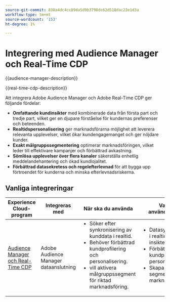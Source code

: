 ```yaml
---
source-git-commit: 838a4dc4cc89da5d9b3798dc62d518dac22e1d3a
workflow-type: tm+mt
source-wordcount: '153'
ht-degree: 1%

---
```



# Integrering med Audience Manager och Real-Time CDP

{{audience-manager-description}}

{{real-time-cdp-description}}

Att integrera Adobe Audience Manager och Adobe Real-Time CDP ger följande fördelar:

+ **Omfattande kundinsikter** med kombinerade data från första part och tredje part, vilket ger en djupare förståelse för kundernas preferenser och beteenden.
+ **Realtidspersonalisering** ger marknadsförarna möjlighet att leverera relevanta upplevelser, vilket ökar kundengagemanget och ger nöjdare kunder.
+ **Exakt målgruppssegmentering** optimerar marknadsföringen, vilket leder till effektivare kampanjer och förbättrad avkastning.
+ **Sömlösa upplevelser över flera kanaler** säkerställa enhetlig meddelandehantering och ökad kundlojalitet.
+ **Förbättrad datasekretess och regelefterlevnad** för att bygga upp förtroendet för kunderna och minska efterlevnadsriskerna.

## Vanliga integreringar

<table>
    <thead>
        <tr>
            <th>Experience Cloud-program</th>
            <th>Integreras med</th>
            <th>När ska du använda</th>
            <th>Vanliga användningsfall</th>
        </tr>
    </thead>
    <tbody>
        <tr>
            <td>
                <a href="https://experienceleague.adobe.com/docs/platform-learn/tutorials/sources/ingest-data-from-aam.html" target="_blank" rel="noreferrer">Audience Manager och Real-Time CDP</a>
            </td>
            <td>Adobe Audience Manager dataanslutning</td>
            <td>
                <ul style="margin-top: 0;">
                    <li>Söker efter synkronisering av kunddata i realtid.</li>
                    <li>Behöver förbättrad kundprofilering och personalisering.</li>
                    <li>vill aktivera målgruppssegment för riktad marknadsföring.</li>
                </ul>
            </td>
            <td>
                <ul style="margin-top: 0;">
                    <li>Datasynkronisering i realtid för aktuella insikter.</li>
                    <li>Förbättrad kundprofilering för personalisering.</li>
                    <li>Skapa och aktivera segment för riktad marknadsföring.</li>
                </ul>
            </td>
        </tr>
    </tbody>
</table>

